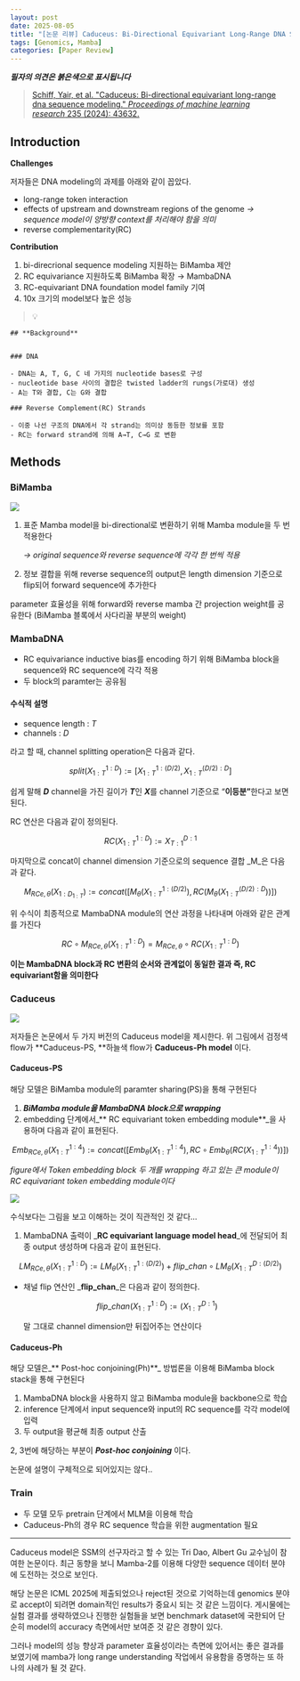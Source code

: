 ```yaml
---
layout: post
date: 2025-08-05
title: "[논문 리뷰] Caduceus: Bi-Directional Equivariant Long-Range DNA Sequence Modeling"
tags: [Genomics, Mamba]
categories: [Paper Review]
---
```


<span class="notion-red">_**필자의 의견은 붉은색으로 표시됩니다**_</span>


> [Schiff, Yair, et al. "Caduceus: Bi-directional equivariant long-range dna sequence modeling." ](https://pmc.ncbi.nlm.nih.gov/articles/PMC12189541/)[_Proceedings of machine learning research_](https://pmc.ncbi.nlm.nih.gov/articles/PMC12189541/)[ 235 (2024): 43632.](https://pmc.ncbi.nlm.nih.gov/articles/PMC12189541/)



## Introduction


**Challenges**


저자들은 DNA modeling의 과제를 아래와 같이 꼽았다.

- long-range token interaction
- effects of upstream and downstream regions of the genome 
_→ sequence model이 양방향 context를 처리해야 함을 의미_
- reverse complementarity(RC)

**Contribution**

1. bi-direcrional sequence modeling 지원하는 BiMamba 제안
1. RC equivariance 지원하도록 BiMamba 확장 → MambaDNA
1. RC-equivariant DNA foundation model family 기여
1. 10x 크기의 model보다 높은 성능

> 💡 


	## **Background**


	### DNA

	- DNA는 A, T, G, C 네 가지의 nucleotide bases로 구성
	- nucleotide base 사이의 결합은 twisted ladder의 rungs(가로대) 생성
	- A는 T와 결합, C는 G와 결합

	### Reverse Complement(RC) Strands

	- 이중 나선 구조의 DNA에서 각 strand는 의미상 동등한 정보를 포함
	- RC는 forward strand에 의해 A→T, C→G 로 변환


## Methods



### BiMamba


![](https://prod-files-secure.s3.us-west-2.amazonaws.com/542b861c-36a8-4051-84e5-8804b6728dba/2c247d59-7815-4980-99f0-8f0d21f445a7/image.png?X-Amz-Algorithm=AWS4-HMAC-SHA256&X-Amz-Content-Sha256=UNSIGNED-PAYLOAD&X-Amz-Credential=ASIAZI2LB4665DQNF5MC%2F20250926%2Fus-west-2%2Fs3%2Faws4_request&X-Amz-Date=20250926T040114Z&X-Amz-Expires=3600&X-Amz-Security-Token=IQoJb3JpZ2luX2VjEPz%2F%2F%2F%2F%2F%2F%2F%2F%2F%2FwEaCXVzLXdlc3QtMiJHMEUCIFbK9ieG%2B%2BbwbNuovmvKa9XcsaFMPV7cs%2FSFnrri50MTAiEAxxjuPNv%2B4P%2BhOlXzXPsxTdIKxWD8to3tuOs%2Fi%2B4i%2B2EqiAQIhf%2F%2F%2F%2F%2F%2F%2F%2F%2F%2FARAAGgw2Mzc0MjMxODM4MDUiDGOvS48YUc3z7zGhkyrcA2XcUTjhLEWgsO5OnGjYXkXfK3T8Vg9htdCRMAllL7qQNN8CdK6PAy4%2FGwQdLTXeWVC4OFXiwwWU3SME8DDKUalDPVCYIpdYZK7vOkGlWeQmmqgYR1GlDMuVqjriBa949qfJVIsH9JstCP9MTKNIuMfu42cqKOaz9H12MFyp66%2FYquYMcBqUBZApiI4tMLfCQ%2BDszDyHP3hxjjAbjDdAss7D%2F6XlHxKsbDkq1L10CoLyyhgXOctm18HrMzffGX%2BpNOOftL7lVvn0t7NqRz019v5gTy3LajixyWOFo3Aarbcs%2F%2F%2Fjm9axRsXd3nAvNVzITnFAqMPwvRN14F2Lf8NoQQJZr3PiKnjzNc8t4JNKrHDceXgPOsIDAoCyiwmcIlYH%2FmzI5zzNT2WDug79MiGmBuNN%2FnoobUYML1UqZjntOPfJNt6EJ1x9TOE7%2B8YAvHuzjUVwwncCqAz5k7LnTfo48uDPe%2BBkKn%2B1JpEQ9%2Ba7KFylpIk4I46g%2BL59JTE2OkXl7c8pyByZiM59e9j2tjOOWRzAlErFgo%2B2yUMvCywOFPh%2F0UVQVWebBaI5bW%2BQNNV8Q9v6sKr7XalOuzgtJ4HmiY0ls4WmdANpCEuLNK5GMhcjdlWrlyBsOdcVfixHMOKd2MYGOqUBXq4eEdR5bTJGNdKiJ5EAstHg1bWZHGlA%2Ft4s6wgp3ZNRVCSSjdEMHZaNVAVDI9%2B%2Fgi2cN3CZHtTRE7D1wId3RQRB2eTEAFKo2ngBjIxbrfilFlbJjGwx6W0SSDbhh%2FGnzaARjmLNbu5H%2FHF%2FiZzh5ry30MX0GKD8k7XYgdF1YpGl5OD9neU3x3GDP5Q514syMxLRxo99X0I8eOK6yYhoCg35%2BUNW&X-Amz-Signature=49553ff1655179064198307f9027d3b1c0c2c4a1c5046479094586fb747ce50e&X-Amz-SignedHeaders=host&x-amz-checksum-mode=ENABLED&x-id=GetObject)

1. 표준 Mamba model을 bi-directional로 변환하기 위해 Mamba module을 두 번 적용한다

	_→ original sequence와 reverse sequence에 각각 한 번씩 적용_

1. 정보 결합을 위해 reverse sequence의 output은 length dimension 기준으로 flip되어 forward sequence에 추가한다

parameter 효율성을 위해 forward와 reverse mamba 간 projection weight를 공유한다 (BiMamba 블록에서 사다리꼴 부분의 weight)



### MambaDNA

- RC equivariance inductive bias를 encoding 하기 위해 BiMamba block을 sequence와 RC sequence에 각각 적용
- 두 block의 paramter는 공유됨


#### 수식적 설명

- sequence length : _T_
- channels : _D_

라고 할 때,  channel splitting operation은 다음과 같다.


$$
split(X^{1:D}_{1:T}):=[X^{1:(D/2)}_{1:T},X^{(D/2):D}_{1:T}]
$$


<span class="notion-red">쉽게 말해 </span><span class="notion-red">_**D**_</span><span class="notion-red"> channel을 가진 길이가 </span><span class="notion-red">_**T**_</span><span class="notion-red">인 </span><span class="notion-red">_**X**_</span><span class="notion-red">를 channel 기준으로 “</span><span class="notion-red">**이등분”**</span><span class="notion-red">한다고 보면 된다.</span>


RC 연산은 다음과 같이 정의된다.


$$
RC(X^{1:D}_{1:T}):=X^{D:1}_{T:1}
$$


마지막으로 concat이 channel dimension 기준으로의 sequence 결합 _M_은 다음과 같다.


$$
M_{RCe,\theta}(X_{1:D_{1:T}}):=concat([M_{\theta}(X^{1:(D/2)}_{1:T}),RC(M_{\theta}(X^{(D/2):D}_{1:T}))])
$$


위 수식이 최종적으로 MambaDNA module의 연산 과정을 나타내며 아래와 같은 관계를 가진다


$$
RC\circ M_{RCe,\theta}(X^{1:D}_{1:T}) = M_{RCe,\theta} \circ RC(X^{1:D}_{1:T})
$$


**이는 MambaDNA block과 RC 변환의 순서와 관계없이 동일한 결과 즉, RC equivariant함을 의미한다**



### Caduceus


![](https://prod-files-secure.s3.us-west-2.amazonaws.com/542b861c-36a8-4051-84e5-8804b6728dba/f94a60d7-8145-473b-aef9-7c68d3ec604a/image.png?X-Amz-Algorithm=AWS4-HMAC-SHA256&X-Amz-Content-Sha256=UNSIGNED-PAYLOAD&X-Amz-Credential=ASIAZI2LB4665DQNF5MC%2F20250926%2Fus-west-2%2Fs3%2Faws4_request&X-Amz-Date=20250926T040114Z&X-Amz-Expires=3600&X-Amz-Security-Token=IQoJb3JpZ2luX2VjEPz%2F%2F%2F%2F%2F%2F%2F%2F%2F%2FwEaCXVzLXdlc3QtMiJHMEUCIFbK9ieG%2B%2BbwbNuovmvKa9XcsaFMPV7cs%2FSFnrri50MTAiEAxxjuPNv%2B4P%2BhOlXzXPsxTdIKxWD8to3tuOs%2Fi%2B4i%2B2EqiAQIhf%2F%2F%2F%2F%2F%2F%2F%2F%2F%2FARAAGgw2Mzc0MjMxODM4MDUiDGOvS48YUc3z7zGhkyrcA2XcUTjhLEWgsO5OnGjYXkXfK3T8Vg9htdCRMAllL7qQNN8CdK6PAy4%2FGwQdLTXeWVC4OFXiwwWU3SME8DDKUalDPVCYIpdYZK7vOkGlWeQmmqgYR1GlDMuVqjriBa949qfJVIsH9JstCP9MTKNIuMfu42cqKOaz9H12MFyp66%2FYquYMcBqUBZApiI4tMLfCQ%2BDszDyHP3hxjjAbjDdAss7D%2F6XlHxKsbDkq1L10CoLyyhgXOctm18HrMzffGX%2BpNOOftL7lVvn0t7NqRz019v5gTy3LajixyWOFo3Aarbcs%2F%2F%2Fjm9axRsXd3nAvNVzITnFAqMPwvRN14F2Lf8NoQQJZr3PiKnjzNc8t4JNKrHDceXgPOsIDAoCyiwmcIlYH%2FmzI5zzNT2WDug79MiGmBuNN%2FnoobUYML1UqZjntOPfJNt6EJ1x9TOE7%2B8YAvHuzjUVwwncCqAz5k7LnTfo48uDPe%2BBkKn%2B1JpEQ9%2Ba7KFylpIk4I46g%2BL59JTE2OkXl7c8pyByZiM59e9j2tjOOWRzAlErFgo%2B2yUMvCywOFPh%2F0UVQVWebBaI5bW%2BQNNV8Q9v6sKr7XalOuzgtJ4HmiY0ls4WmdANpCEuLNK5GMhcjdlWrlyBsOdcVfixHMOKd2MYGOqUBXq4eEdR5bTJGNdKiJ5EAstHg1bWZHGlA%2Ft4s6wgp3ZNRVCSSjdEMHZaNVAVDI9%2B%2Fgi2cN3CZHtTRE7D1wId3RQRB2eTEAFKo2ngBjIxbrfilFlbJjGwx6W0SSDbhh%2FGnzaARjmLNbu5H%2FHF%2FiZzh5ry30MX0GKD8k7XYgdF1YpGl5OD9neU3x3GDP5Q514syMxLRxo99X0I8eOK6yYhoCg35%2BUNW&X-Amz-Signature=ffcbaf7a5ba96b1d1636d9f15e9dc607e006bb12a18c98fcb8820940b0f06501&X-Amz-SignedHeaders=host&x-amz-checksum-mode=ENABLED&x-id=GetObject)


저자들은 논문에서 두 가지 버전의 Caduceus model을 제시한다. 위 그림에서 검정색 flow가 **Caduceus-PS, **하늘색 flow가 **Caduceus-Ph model** 이다.



#### Caduceus-PS


해당 모델은 BiMamba module의 paramter sharing(PS)을 통해 구현된다

1. _**BiMamba module을 MambaDNA block으로 wrapping**_
1. embedding 단계에서_** RC equivariant token embedding module**_을 사용하며 다음과 같이 표현된다.

$$
Emb_{RCe,\theta}(X^{1:4}_{1:T}):=concat([Emb_{\theta}(X^{1:4}_{1:T}),RC \circ Emb_{\theta}(RC(X^{1:4}_{1:T}))])
$$


_figure에서 Token embedding block 두 개를 wrapping 하고 있는 큰 module이 RC equivariant token embedding module이다_


![](https://prod-files-secure.s3.us-west-2.amazonaws.com/542b861c-36a8-4051-84e5-8804b6728dba/b175e4da-71eb-4e91-8c23-a06dabe673c9/image.png?X-Amz-Algorithm=AWS4-HMAC-SHA256&X-Amz-Content-Sha256=UNSIGNED-PAYLOAD&X-Amz-Credential=ASIAZI2LB4665DQNF5MC%2F20250926%2Fus-west-2%2Fs3%2Faws4_request&X-Amz-Date=20250926T040115Z&X-Amz-Expires=3600&X-Amz-Security-Token=IQoJb3JpZ2luX2VjEPz%2F%2F%2F%2F%2F%2F%2F%2F%2F%2FwEaCXVzLXdlc3QtMiJHMEUCIFbK9ieG%2B%2BbwbNuovmvKa9XcsaFMPV7cs%2FSFnrri50MTAiEAxxjuPNv%2B4P%2BhOlXzXPsxTdIKxWD8to3tuOs%2Fi%2B4i%2B2EqiAQIhf%2F%2F%2F%2F%2F%2F%2F%2F%2F%2FARAAGgw2Mzc0MjMxODM4MDUiDGOvS48YUc3z7zGhkyrcA2XcUTjhLEWgsO5OnGjYXkXfK3T8Vg9htdCRMAllL7qQNN8CdK6PAy4%2FGwQdLTXeWVC4OFXiwwWU3SME8DDKUalDPVCYIpdYZK7vOkGlWeQmmqgYR1GlDMuVqjriBa949qfJVIsH9JstCP9MTKNIuMfu42cqKOaz9H12MFyp66%2FYquYMcBqUBZApiI4tMLfCQ%2BDszDyHP3hxjjAbjDdAss7D%2F6XlHxKsbDkq1L10CoLyyhgXOctm18HrMzffGX%2BpNOOftL7lVvn0t7NqRz019v5gTy3LajixyWOFo3Aarbcs%2F%2F%2Fjm9axRsXd3nAvNVzITnFAqMPwvRN14F2Lf8NoQQJZr3PiKnjzNc8t4JNKrHDceXgPOsIDAoCyiwmcIlYH%2FmzI5zzNT2WDug79MiGmBuNN%2FnoobUYML1UqZjntOPfJNt6EJ1x9TOE7%2B8YAvHuzjUVwwncCqAz5k7LnTfo48uDPe%2BBkKn%2B1JpEQ9%2Ba7KFylpIk4I46g%2BL59JTE2OkXl7c8pyByZiM59e9j2tjOOWRzAlErFgo%2B2yUMvCywOFPh%2F0UVQVWebBaI5bW%2BQNNV8Q9v6sKr7XalOuzgtJ4HmiY0ls4WmdANpCEuLNK5GMhcjdlWrlyBsOdcVfixHMOKd2MYGOqUBXq4eEdR5bTJGNdKiJ5EAstHg1bWZHGlA%2Ft4s6wgp3ZNRVCSSjdEMHZaNVAVDI9%2B%2Fgi2cN3CZHtTRE7D1wId3RQRB2eTEAFKo2ngBjIxbrfilFlbJjGwx6W0SSDbhh%2FGnzaARjmLNbu5H%2FHF%2FiZzh5ry30MX0GKD8k7XYgdF1YpGl5OD9neU3x3GDP5Q514syMxLRxo99X0I8eOK6yYhoCg35%2BUNW&X-Amz-Signature=10b812b4b44c0c4d5e9ad268b56c2f9c2a6cec57a84a2fcf21987efe5554ffe2&X-Amz-SignedHeaders=host&x-amz-checksum-mode=ENABLED&x-id=GetObject)


<span class="notion-red">수식보다는 그림을 보고 이해하는 것이 직관적인 것 같다…</span>

1. MambaDNA 출력이 _**RC equivariant language model head**_에 전달되어 최종 output 생성하며 다음과 같이 표현된다.

$$
LM_{RCe,\theta}(X^{1:D}_{1:T}):= LM_{\theta}(X^{1:(D/2)}_{1:T})+flip\_chan\circ LM_{\theta}(X^{D:(D/2)}_{1:T})
$$

- 채널 flip 연산인 _**flip\_chan**_은 다음과 같이 정의한다.

	$$
	flip\_chan(X^{1:D}_{1:T}):=(X^{D:1}_{1:T})
	$$


	말 그대로 channel dimension만 뒤집어주는 연산이다



#### Caduceus-Ph


해당 모델은_** Post-hoc conjoining(Ph)**_ 방법론을 이용해 BiMamba block stack을 통해 구현된다

1. MambaDNA block을 사용하지 않고 BiMamba module을 backbone으로 학습
1. inference 단계에서 input sequence와 input의 RC sequence를 각각 model에 입력
1. 두 output을 평균해 최종 output 산출

2, 3번에 해당하는 부분이 _**Post-hoc conjoining**_ 이다.


<span class="notion-red">논문에 설명이 구체적으로 되어있지는 않다..</span>



### Train

- 두 모델 모두 pretrain 단계에서 MLM을 이용해 학습
- Caduceus-Ph의 경우 RC sequence 학습을 위한 augmentation 필요

---


<span class="notion-red">Caduceus model은 SSM의 선구자라고 할 수 있는 Tri Dao, Albert Gu 교수님이 참여한 논문이다. 최근 동향을 보니 Mamba-2를 이용해 다양한 sequence 데이터 분야에 도전하는 것으로 보인다.</span>


<span class="notion-red">해당 논문은 ICML 2025에 제출되었으나 reject된 것으로 기억하는데 genomics 분야로 accept이 되려면 domain적인 results가 중요시 되는 것 같은 느낌이다. 게시물에는 실험 결과를 생략하였으나 진행한 실험들을 보면 benchmark dataset에 국한되어 단순히 model의 accuracy 측면에서만 보여준 것 같은 경향이 있다.</span>


<span class="notion-red">그러나 model의 성능 향상과 parameter 효율성이라는 측면에 있어서는 좋은 결과를 보였기에 mamba가 long range understanding 작업에서 유용함을 증명하는 또 하나의 사례가 될 것 같다.</span>

